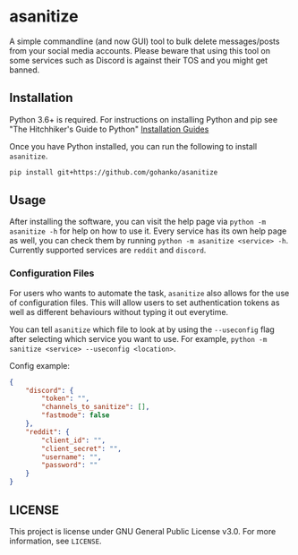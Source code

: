 # asanitize
A simple commandline (and now GUI) tool to bulk delete messages/posts from your social media accounts. Please beware that using this tool on some services such as Discord is against their TOS and you might get banned.

## Installation
Python 3.6+ is required. For instructions on installing Python and pip see "The Hitchhiker's Guide to Python" [Installation Guides](https://docs.python-guide.org/starting/installation/)

Once you have Python installed, you can run the following to install `asanitize`.

```bash
pip install git+https://github.com/gohanko/asanitize
```

## Usage
After installing the software, you can visit the help page via `python -m asanitize -h` for help on how to use it. Every service has its own help page as well, you can check them by running `python -m asanitize <service> -h`. Currently supported services are `reddit` and `discord`.

### Configuration Files
For users who wants to automate the task, `asanitize` also allows for the use of configuration files. This will allow users to set authentication tokens as well as different behaviours without typing it out everytime.

You can tell `asanitize` which file to look at by using the `--useconfig` flag after selecting which service you want to use. For example, `python -m sanitize <service> --useconfig <location>`.

Config example:
```json
{
    "discord": {
        "token": "",
        "channels_to_sanitize": [],
        "fastmode": false
    },
    "reddit": {
        "client_id": "",
        "client_secret": "",
        "username": "",
        "password": ""
    }
}
```

## LICENSE
This project is license under GNU General Public License v3.0. For more information, see `LICENSE`.
